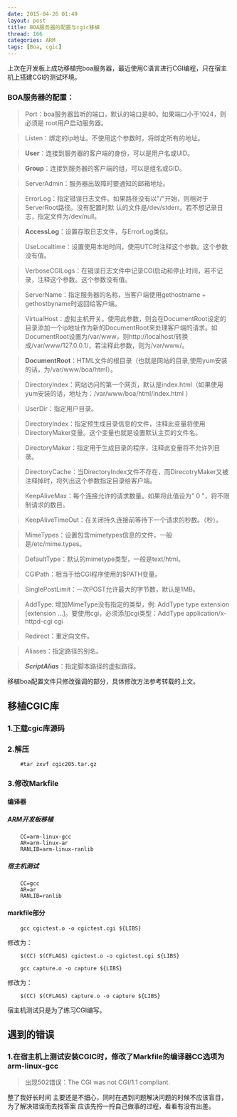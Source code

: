 ```yaml
---
date: 2015-04-26 01:49
layout: post
title: BOA服务器的配置与cgic移植
thread: 166
categories: ARM
tags: [Boa, cgic]
---
```


上次在开发板上成功移植完boa服务器，最近使用C语言进行CGI编程，只在宿主机上搭建CGI的测试环境。

### BOA服务器的配置：

>Port：boa服务器监听的端口，默认的端口是80。如果端口小于1024，则必须是  root用户启动服务器。

>Listen：绑定的ip地址。不使用这个参数时，将绑定所有的地址。

>**User**：连接到服务器的客户端的身份，可以是用户名或UID。

>**Group**：连接到服务器的客户端的组，可以是组名或GID。

>ServerAdmin：服务器出故障时要通知的邮箱地址。
<!---more--->

>ErrorLog：指定错误日志文件。如果路径没有以"/"开始，则相对于ServerRoot路径。没有配置时默 认的文件是/dev/stderr。若不想记录日志，指定文件为/dev/null。

>**AccessLog**：设置存取日志文件，与ErrorLog类似。

>UseLocaltime：设置使用本地时间，使用UTC时注释这个参数。这个参数没有值。

>VerboseCGILogs：在错误日志文件中记录CGI启动和停止时间，若不记录，注释这个参数。这个参数没有值。

>ServerName：指定服务器的名称，当客户端使用gethostname + gethostbyname时返回给客户端。

>VirtualHost：虚拟主机开关。使用此参数，则会在DocumentRoot设定的目录添加一个ip地址作为新的DocumentRoot来处理客户端的请求。如DocumentRoot设置为/var/www，则http://localhost/转换 成/var/www/127.0.0.1/，若注释此参数，则为/var/www/。

>**DocumentRoot**：HTML文件的根目录（也就是网站的目录,使用yum安装的话，为/var/www/boa/html）。

>DirectoryIndex：网站访问的第一个网页，默认是index.html（如果使用yum安装的话，地址为：/var/www/boa/html/index.html ）

>UserDir：指定用户目录。

>DirectoryIndex：指定预生成目录信息的文件，注释此变量将使用DirectoryMaker变量。这个变量也就是设置默认主页的文件名。

>DirectoryMaker：指定用于生成目录的程序，注释此变量将不允许列目录。

>DirectoryCache：当DirectoryIndex文件不存在，而DirecotryMaker又被注释掉时，将列出这个参数指定目录给客户端。

>KeepAliveMax：每个连接允许的请求数量。如果将此值设为" 0 "，将不限制请求的数目。

>KeepAliveTimeOut：在关闭持久连接前等待下一个请求的秒数。（秒）。

>MimeTypes：设置包含mimetypes信息的文件，一般是/etc/mime.types。

>DefaultType：默认的mimetype类型，一般是text/html。

>CGIPath：相当于给CGI程序使用的$PATH变量。

>SinglePostLimit：一次POST允许最大的字节数，默认是1MB。

>AddType: 增加MimeType没有指定的类型，例: AddType type extension [extension ...]。要使用cgi，必须添加cgi类型：AddType application/x-httpd-cgi cgi

>Redirect：重定向文件。

>Aliases：指定路径的别名。

>***ScriptAlias***：指定脚本路径的虚拟路径。


移植boa配置文件只修改强调的部分，具体修改方法参考转载的上文。


## 移植CGIC库
### 1.[下载](/src/cgic205.tar.gz)cgic库源码

### 2.解压
        #tar zxvf cgic205.tar.gz
### 3.修改Markfile
#### 编译器
##### ARM开发板移植
        CC=arm-linux-gcc
        AR=arm-linux-ar
        RANLIB=arm-linux-ranlib
##### 宿主机测试
        CC=gcc
        AR=ar
        RANLIB=ranlib
#### markfile部分
        gcc cgictest.o -o cgictest.cgi ${LIBS}
修改为：

        $(CC) $(CFLAGS) cgictest.o -o cgictest.cgi ${LIBS}

        gcc capture.o -o capture ${LIBS}
修改为：

        $(CC) $(CFLAGS) capture.o -o capture ${LIBS}
宿主机测试只是为了练习CGI编写。

## 遇到的错误
### 1.在宿主机上测试安装CGIC时，修改了Markfile的编译器CC选项为arm-linux-gcc
>出现502错误：The CGI was not CGI/1.1 compliant.

整了我好长时间
主要还是不细心，同时在遇到问题解决问题的时候不应该盲目，为了解决错误而去找答案
应该先捋一捋自己做事的过程，看看有没有出差。
